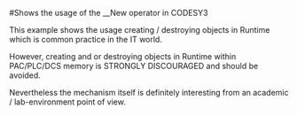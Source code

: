 #Shows the usage of the __New operator in CODESY3

This example shows the usage creating / destroying objects in Runtime which is common practice in the IT world.


However, creating and or destroying objects in Runtime within PAC/PLC/DCS memory is STRONGLY DISCOURAGED and should be avoided.


Nevertheless the mechanism itself is definitely interesting from an academic / lab-environment point of view.
